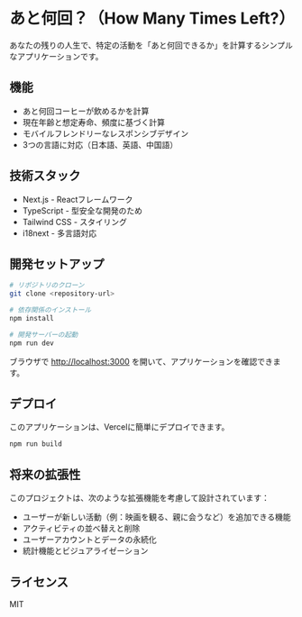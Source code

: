 # あと何回？（How Many Times Left?）

あなたの残りの人生で、特定の活動を「あと何回できるか」を計算するシンプルなアプリケーションです。

## 機能

- あと何回コーヒーが飲めるかを計算
- 現在年齢と想定寿命、頻度に基づく計算
- モバイルフレンドリーなレスポンシブデザイン
- 3つの言語に対応（日本語、英語、中国語）

## 技術スタック

- Next.js - Reactフレームワーク
- TypeScript - 型安全な開発のため
- Tailwind CSS - スタイリング
- i18next - 多言語対応

## 開発セットアップ

```bash
# リポジトリのクローン
git clone <repository-url>

# 依存関係のインストール
npm install

# 開発サーバーの起動
npm run dev
```

ブラウザで [http://localhost:3000](http://localhost:3000) を開いて、アプリケーションを確認できます。

## デプロイ

このアプリケーションは、Vercelに簡単にデプロイできます。

```bash
npm run build
```

## 将来の拡張性

このプロジェクトは、次のような拡張機能を考慮して設計されています：

- ユーザーが新しい活動（例：映画を観る、親に会うなど）を追加できる機能
- アクティビティの並べ替えと削除
- ユーザーアカウントとデータの永続化
- 統計機能とビジュアライゼーション

## ライセンス

MIT
